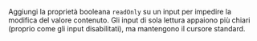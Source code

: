Aggiungi la proprietà booleana `readOnly` su un input per impedire la modifica del valore contenuto. Gli input di sola lettura appaiono più chiari (proprio come gli input disabilitati), ma mantengono il cursore standard.

